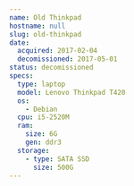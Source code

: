 ```yaml
---
name: Old Thinkpad
hostname: null
slug: old-thinkpad
date:
  acquired: 2017-02-04
  decomissioned: 2017-05-01
status: decomissioned
specs:
  type: laptop
  model: Lenovo Thinkpad T420
  os:
    - Debian
  cpu: i5-2520M
  ram:
    size: 6G
    gen: ddr3
  storage:
    - type: SATA SSD
      size: 500G
---
```

